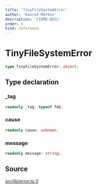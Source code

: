 ```yaml
---
title: 'TinyFileSystemError'
author: 'Konrad Markus'
description: 'FIXME-DESC'
order: 5
kind: reference
---
```


# TinyFileSystemError

```ts
type TinyFileSystemError: object;
```

## Type declaration

### \_tag

```ts
readonly _tag: typeof TAG;
```

### cause

```ts
readonly cause: unknown;
```

### message

```ts
readonly message: string;
```

## Source

[src/lib/error.ts:3](https://github.com/konkerdotdev/tiny-filesystem-fp/blob/900743fd8cf49d9e7c3831c08b0b3c0dd3e06fb2/src/lib/error.ts#L3)
